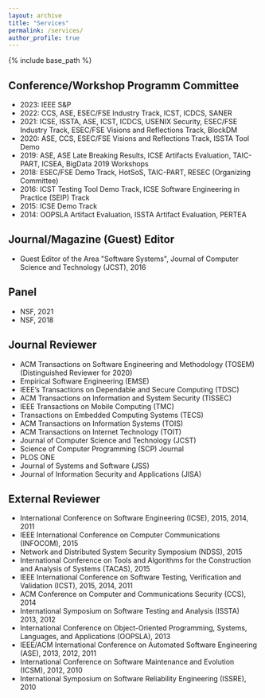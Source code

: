 ```yaml
---
layout: archive
title: "Services"
permalink: /services/
author_profile: true
---
```


{% include base_path %}

## Conference/Workshop Programm Committee

* 2023: IEEE S&P
* 2022: CCS, ASE, ESEC/FSE Industry Track, ICST, ICDCS, SANER
* 2021: ICSE, ISSTA, ASE, ICST, ICDCS, USENIX Security, ESEC/FSE Industry Track, ESEC/FSE Visions and Reflections Track, BlockDM
* 2020: ASE, CCS, ESEC/FSE Visions and Reflections Track, ISSTA Tool Demo
* 2019: ASE, ASE Late Breaking Results, ICSE Artifacts Evaluation, TAIC-PART, ICSEA, BigData 2019 Workshops
* 2018: ESEC/FSE Demo Track, HotSoS, TAIC-PART, RESEC (Organizing Committee)
* 2016: ICST Testing Tool Demo Track, ICSE Software Engineering in Practice (SEIP) Track
* 2015: ICSE Demo Track
* 2014: OOPSLA Artifact Evaluation,  ISSTA Artifact Evaluation, PERTEA


## Journal/Magazine (Guest) Editor
* Guest Editor of the Area "Software Systems", Journal of Computer Science and Technology (JCST), 2016

## Panel
* NSF, 2021
* NSF, 2018


## Journal Reviewer

* ACM Transactions on Software Engineering and Methodology (TOSEM) (Distinguished Reviewer for 2020)
* Empirical Software Engineering (EMSE)
* IEEE’s Transactions on Dependable and Secure Computing (TDSC)
* ACM Transactions on Information and System Security (TISSEC)
* IEEE Transactions on Mobile Computing (TMC)
* Transactions on Embedded Computing Systems (TECS)
* ACM Transactions on Information Systems (TOIS)
* ACM Transactions on Internet Technology (TOIT)
* Journal of Computer Science and Technology (JCST)
* Science of Computer Programming (SCP) Journal
* PLOS ONE
* Journal of Systems and Software (JSS)
* Journal of Information Security and Applications (JISA)


## External Reviewer

* International Conference on Software Engineering (ICSE), 2015, 2014, 2011
* IEEE International Conference on Computer Communications (INFOCOM), 2015
* Network and Distributed System Security Symposium (NDSS), 2015
* International Conference on Tools and Algorithms for the Construction and Analysis of Systems (TACAS), 2015
* IEEE International Conference on Software Testing, Verification and Validation (ICST), 2015, 2014, 2011
* ACM Conference on Computer and Communications Security (CCS), 2014
* International Symposium on Software Testing and Analysis (ISSTA) 2013, 2012
* International Conference on Object-Oriented Programming, Systems, Languages, and Applications (OOPSLA), 2013
* IEEE/ACM International Conference on Automated Software Engineering (ASE), 2013, 2012, 2011
* International Conference on Software Maintenance and Evolution (ICSM), 2012, 2010
* International Symposium on Software Reliability Engineering (ISSRE), 2010
